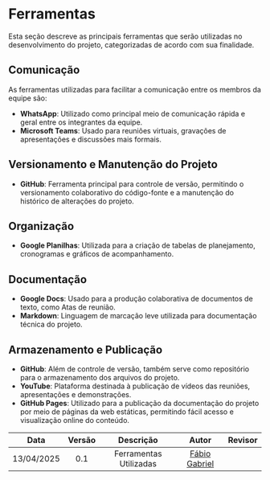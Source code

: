 # Ferramentas

Esta seção descreve as principais ferramentas que serão utilizadas no desenvolvimento do projeto, categorizadas de acordo com sua finalidade.

## Comunicação

As ferramentas utilizadas para facilitar a comunicação entre os membros da equipe são:

- **WhatsApp**: Utilizado como principal meio de comunicação rápida e geral entre os integrantes da equipe.  
- **Microsoft Teams**: Usado para reuniões virtuais, gravações de apresentações e discussões mais formais.

## Versionamento e Manutenção do Projeto

- **GitHub**: Ferramenta principal para controle de versão, permitindo o versionamento colaborativo do código-fonte e a manutenção do histórico de alterações do projeto.

## Organização

- **Google Planilhas**: Utilizada para a criação de tabelas de planejamento, cronogramas e gráficos de acompanhamento.

## Documentação

- **Google Docs**: Usado para a produção colaborativa de documentos de texto, como Atas de reunião.  
- **Markdown**: Linguagem de marcação leve utilizada para documentação técnica do projeto.

## Armazenamento e Publicação

- **GitHub**: Além de controle de versão, também serve como repositório para o armazenamento dos arquivos do projeto.  
- **YouTube**: Plataforma destinada à publicação de vídeos das reuniões, apresentações e demonstrações.  
- **GitHub Pages**: Utilizado para a publicação da documentação do projeto por meio de páginas da web estáticas, permitindo fácil acesso e visualização online do conteúdo.


| Data       | Versão | Descrição                                 | Autor             | Revisor           |
| :--------: | :----: | :----------:                              | :---------------: | :---------------: |
| 13/04/2025 |  0.1   | Ferramentas Utilizadas                    | [Fábio Gabriel](https://github.com/fabinsz)| |


